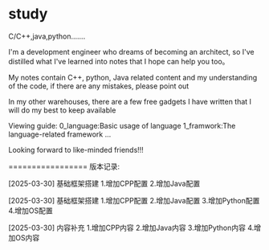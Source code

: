 # study
C/C++,java,python.......

I'm a development engineer who dreams of becoming an architect, so I've distilled what I've learned into notes that I hope can help you too。

My notes contain C++, python, Java related content and my understanding of the code, if there are any mistakes, please point out

In my other warehouses, there are a few free gadgets I have written that I will do my best to keep available



Viewing guide:
0_language:Basic usage of language
1_framwork:The language-related framework
...


Looking forward to like-minded friends!!!



=================
版本记录:

[2025-03-30]
基础框架搭建
1.增加CPP配置
2.增加Java配置

[2025-03-30]
基础框架搭建
1.增加CPP配置
2.增加Java配置
3.增加Python配置
4.增加OS配置

[2025-03-30]
内容补充
1.增加CPP内容
2.增加Java内容
3.增加Python内容
4.增加OS内容
